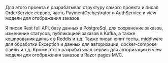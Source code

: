 Для этого проекта я разрабатывал структуру самого проекта и писал OrderService сервис, часть PaymentOrchestrator и AuthService и view модели для отображения заказов.

Я писал Rest full API, базу данных в PostgreSql, для сохранение заказов, изменение статусов, публикацией заказов в Kafka, а также кеширования данных в Reddis и т.д. Также писал юнит тесты, middlware для обработки Exception и данных для авторизации, docker-compose файлы и т.д. Кроме этого разрабатывал сервис для авторизации и view модели для отображения заказов в Razor pages MVC.
